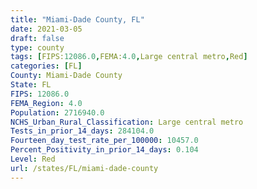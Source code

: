 ```yaml
---
title: "Miami-Dade County, FL"
date: 2021-03-05
draft: false
type: county
tags: [FIPS:12086.0,FEMA:4.0,Large central metro,Red]
categories: [FL]
County: Miami-Dade County
State: FL
FIPS: 12086.0
FEMA_Region: 4.0
Population: 2716940.0
NCHS_Urban_Rural_Classification: Large central metro
Tests_in_prior_14_days: 284104.0
Fourteen_day_test_rate_per_100000: 10457.0
Percent_Positivity_in_prior_14_days: 0.104
Level: Red
url: /states/FL/miami-dade-county
---
```



